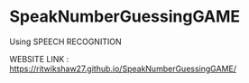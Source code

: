 # SpeakNumberGuessingGAME
Using SPEECH RECOGNITION

WEBSITE LINK : https://ritwikshaw27.github.io/SpeakNumberGuessingGAME/
